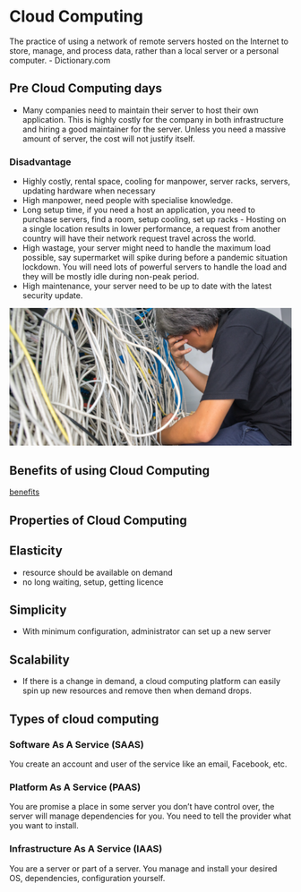 # Cloud Computing

The practice of using a network of remote servers hosted on the Internet to store, manage, and process data, rather than a local server or a personal computer. - Dictionary.com

## Pre Cloud Computing days

- Many companies need to maintain their server to host their own application. This is highly costly for the company in both infrastructure and hiring a good maintainer for the server. Unless you need a massive amount of server, the cost will not justify itself.

### Disadvantage

- Highly costly, rental space, cooling for manpower, server racks, servers, updating hardware when necessary
- High manpower, need people with specialise knowledge.
- Long setup time, if you need a host an application, you need to purchase servers, find a room, setup cooling, set up racks
  - Hosting on a single location results in lower performance, a request from another country will have their network request travel across the world.
- High wastage, your server might need to handle the maximum load possible, say supermarket will spike during before a pandemic situation lockdown. You will need lots of powerful servers to handle the load and they will be mostly idle during non-peak period.
- High maintenance, your server need to be up to date with the latest security update.

![server-mess](_media/server_mess.png)

## Benefits of using Cloud Computing

[benefits](https://www.salesforce.com/products/platform/best-practices/benefits-of-cloud-computing/#)

## Properties of Cloud Computing

## Elasticity

- resource should be available on demand
- no long waiting, setup, getting licence

## Simplicity

- With minimum configuration, administrator can set up a new server

## Scalability

- If there is a change in demand, a cloud computing platform can easily spin up new resources and remove then when demand drops.

## Types of cloud computing

### Software As A Service (SAAS)

You create an account and user of the service like an email, Facebook, etc.

### Platform As A Service (PAAS)

You are promise a place in some server you don’t have control over, the server will manage dependencies for you. You need to tell the provider what you want to install.

### Infrastructure As A Service (IAAS)

You are a server or part of a server. You manage and install your desired OS, dependencies, configuration yourself.
